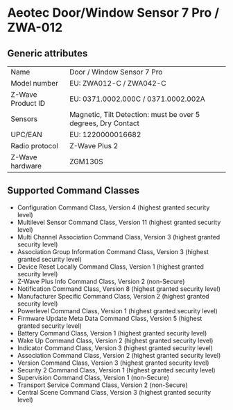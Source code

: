# Aeotec Door/Window Sensor 7 Pro / ZWA-012
## Generic attributes
|  |  |
| ------ | ------ |
| Name | Door / Window Sensor 7 Pro |
| Model number | EU: ZWA012-C / ZWA042-C |
| Z-Wave Product ID | EU: 0371.0002.000C / 0371.0002.002A |
| Sensors | Magnetic, Tilt Detection: must be over 5 degrees, Dry Contact |
| UPC/EAN | EU: 1220000016682 | 
| Radio protocol | Z-Wave Plus 2 |
| Z-Wave hardware | ZGM130S |
## Supported Command Classes 
* Configuration Command Class, Version 4 (highest granted security level) 
* Multilevel Sensor Command Class, Version 11 (highest granted security level)  
* Multi Channel Association Command Class, Version 3 (highest granted security level) 
* Association Group Information Command Class, Version 3 (highest granted security level) 
* Device Reset Locally Command Class, Version 1 (highest granted security level) 
* Z-Wave Plus Info Command Class, Version 2 (non-Secure) 
* Notification Command Class, Version 8 (highest granted security level) 
* Manufacturer Specific Command Class, Version 2 (highest granted security level) 
* Powerlevel Command Class, Version 1 (highest granted security level) 
* Firmware Update Meta Data Command Class, Version 5 (highest granted security level) 
* Battery Command Class, Version 1 (highest granted security level) 
* Wake Up Command Class, Version 2 (highest granted security level) 
* Indicator Command Class, Version 3 (highest granted security level) 
* Association Command Class, Version 2 (highest granted security level) 
* Version Command Class, Version 3 (highest granted security level) 
* Security 2 Command Class, Version 1 (highest granted security level) 
* Supervision Command Class, Version 1 (non-Secure)  
* Transport Service Command Class, Version 2 (non-Secure) 
* Central Scene Command Class, Version 3 (highest granted security level)
